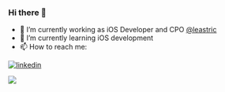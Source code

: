 ### Hi there 👋

<!--
**williamsantoso93/williamsantoso93** is a ✨ _special_ ✨ repository because its `README.md` (this file) appears on your GitHub profile.

Here are some ideas to get you started:

- 👯 I’m looking to collaborate on ...
- 🤔 I’m looking for help with ...
- 💬 Ask me about ...
- 📫 How to reach me: ...
- 😄 Pronouns: ...
- ⚡ Fun fact: ...
-->

- 🔭 I’m currently working as iOS Developer and CPO [@leastric](https://leastric.com)
- 🌱 I’m currently learning iOS development
- 📫 How to reach me: 

[![linkedin](https://img.shields.io/badge/linkedin-0A66C2?style=for-the-badge&logo=linkedin&logoColor=white)](https://www.linkedin.com/in/williamsantoso93/)

<a href="https://github.com/williamsantoso93">
  <img align="center" src="https://github-readme-stats.vercel.app/api/top-langs/?username=williamsantoso93&theme=dark&hide_langs_below=1" />
</a>
